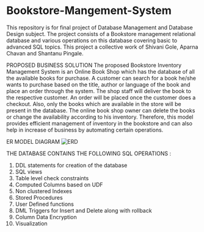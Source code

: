 # Bookstore-Mangement-System
This repository is for final project of Database Management and Database Design subject. The project consists of a Bookstore management relational database and various operations on this database covering basic to advanced SQL topics. This project a collective work of Shivani Gole, Aparna Chavan and Shantanu Pingale. 

PROPOSED BUSINESS SOLUTION
The proposed Bookstore Inventory Management System is an Online Book Shop which has the database of all the available books for purchase. A customer can search for a book he/she wants to purchase based on the title, author or language of the book and place an order through the system. The shop staff will deliver the book to the respective customer. An order will be placed once the customer does a checkout. Also, only the books which are available in the store will be present in the database. The online book shop owner can delete the books or change the availability according to his inventory. Therefore, this model provides efficient management of inventory in the bookstore and can also help in increase of business by automating certain operations.   

ER MODEL DIAGRAM
![ERD](https://user-images.githubusercontent.com/114179722/204937868-5f8a2719-2c00-4d85-8cb7-032b2741d945.jpeg)

THE DATABASE CONTAINS THE FOLLOWING SQL OPERATIONS :
1. DDL statements for creation of the database
2. SQL views
3. Table level check constraints
4. Computed Columns based on UDF
5. Non clustered Indexes
6. Stored Procedures
7. User Defined functions
8. DML Triggers for Insert and Delete along with rollback
9. Column Data Encryption
10. Visualization


